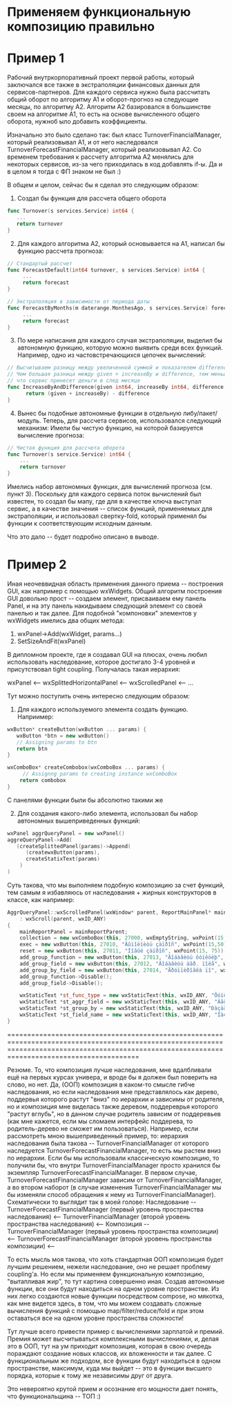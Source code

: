 # Применяем функциональную композицию правильно

# Пример 1

Рабочий внутркорпоративный проект первой работы, который заключался все также в экстраполяции финансовых данных для сервисов-партнеров.
Для каждого сервиса нужно была рассчитать общий оборот по алгоритму А1 и оборот-прогноз на следующие месяцы, по алгоритму А2. Алгоритм А2 базировался в большинстве своем на алгоритме А1,
то есть на основе вычисленного общего оборота, нужноб ыло добавить коэффициенты.

Изначально это было сделано так: был класс TurnoverFinancialManager, который реализовывал А1, и от него наследовался TurnoverForecastFinancialManager, который реализовывал А2.
Со временем требования к рассчету алгоритма А2 менялись для некоторых сервисов, из-за чего приходилась в код добавлять if-ы. Да и в целом я тогда с ФП знаком не был :)

В общем и целом, сейчас бы я сделал это следующим образом: 
1) Создал бы функция для рассчета общего оборота
```go
func Turnover(s services.Service) int64 {
   ...
   return turnover
}
```

2) Для каждого алгоритма А2, который основывается на A1, написал бы функцию рассчета прогноза:

```go
// Стандартый рассчет
func ForecastDefault(int64 turnover, s services.Service) int64 {
     ...
     return forecast
}

// Экстраполяция в зависимости от периода даты
func ForecastByMonths(m daterange.MonthesAgo, s services.Service) forecast {
     ...
     return forecast
}
```

3) По мере написания для каждого случая экстраполяции, выделил бы автономную функцию, которую можно выявить среди всех функций. Например, одно из частовстречающихся цепочек вычислений:

```go
// Высчитываем разницу между увеличенной суммой и показателем difference
// Чем большая разница между given + increaseBy и difference, тем меньше был рассчет,
// что сервис принесет деньги в след месяце
func IncreaseByAndDifference(given int64, increaseBy int64, difference int64) int64 {
      return (given + increaseBy) - difference
}
```

4) Вынес бы подобные автономные функции в отдельную либу/пакет/модуль. Теперь, для рассчета сервисов, использовался следующий механизм:
Имели бы чистую функцию, на которой базируется вычисление прогноза:
```go
// Чистая функция для рассчета оборота
func Turnover(s service.Service) int64 {
    ...
    return turnover
}
```

Имелись набор автономных функцих, для вычислений прогноза (см. пункт 3).
Поскольку для каждого сервиса поток вычислений был известен, то создал бы мапу, где для в качестве ключа выступал сервис, а в качестве значения -- список функций, применяемых для экстраполяции,
и использовал свертку-fold, который применял бы функции к соответствующим исходным данным.

Что это дало -- будет подробно описано в выводе.

# Пример 2

Иная неочеввидная область применения данного приема -- построения GUI, как например с помощью wxWidgets. Общий алгоритм построения GUI довольно прост -- создаем элемент, присваиваем ему панель 
Panel, и на эту панель накидываем следующий элемент со своей панелью и так далее. Для подобной "компоновки" элементов у wxWidgets имелись два общих метода:

1) wxPanel->Add(wxWidget, params...)
2) SetSizeAndFit(wxPanel)

В дипломном проекте, где я создавал GUI на плюсах, очень любил использовать наследование, которое достигало 3-4 уровней и присутствовал tight coupling. Получалась такая иерархия:

wxPanel <-- wxSplittedHorizontalPanel <-- wxScrolledPanel <-- ... 


Тут можно поступить очень интересно 
следующим образом: 

1) Для каждого используемого элемента создать функцию. Наприимер:

```cpp
wxButton* createButton(wxButton ... params) {
   wxButton *btn = new wxButton()    
   // Assigning params to btn
   return btn
}

wxComboBox* createCombobox(wxComboBox ... params) {
     // Assignng params to creating instance wxComboBox
    return combobox
}
```
C панелями функции были бы абсолютно такими же

2) Для создания какого-либо элемента, использовал бы набор автономных вышеприведенных функций:

```cpp
wxPanel aggrQueryPanel = new wxPanel()
aggreQueryPanel->Add(
   (createSplittedPanel(params)->Append(
      (createwxButton(params), 
      createStatixText(params)
    )
)
```

Суть такова, что мы выполняем подобную композицию за счет функций, тем самым я избавляюсь от наследования + жирных конструкторов в классе, как например:

```cpp
AggrQueryPanel::wxScrolledPanel(wxWindow* parent, ReportMainPanel* mainReportParent) 
	: wxScroll(parent, wxID_ANY)
{
	mainReportPanel = mainReportParent;
	collection = new wxComboBox(this, 27000, wxEmptyString, wxPoint(15, 15));
	exec = new wxButton(this, 27010, "Âûïîëíèòü çàïðîñ", wxPoint(15,50));
	reset = new wxButton(this, 27011, "Íîâûé çàïðîñ", wxPoint(15, 75));
	add_group_function = new wxButton(this, 27013, "Äîáàâèòü ôóíêöèþ", wxPoint(15, 100));
	add_group_field = new wxButton(this, 27012, "Äîáàâèòü àãð. ïîëå", wxPoint(15, 125));
	add_group_by_field = new wxButton(this, 27014, "Ãðóïïèðîâêà ïî", wxPoint(15, 150));
	add_group_function->Disable();
	add_group_field->Disable();

	wxStaticText *st_func_type = new wxStaticText(this, wxID_ANY, "Ôóíêöèÿ", wxPoint(250, 5));
	wxStaticText *st_aggr_field = new wxStaticText(this, wxID_ANY, "Àãðåãèðóåìîå ïîëå", wxPoint(400, 5));
	wxStaticText *st_group_by = new wxStaticText(this, wxID_ANY, "Ðàçäåëÿåì ïî", wxPoint(550, 5));
	wxStaticText *st_field_name = new wxStaticText(this, wxID_ANY, "Íàçâàíèå ïîëÿ", wxPoint(700, 5));
}
```

===================================================================================================================================================================================================

Резюме. 
То, что композиция лучше наследования, мне вдалбливали ещё на первых курсах универа, и вроде бы я должен был поверить на слово, но нет. Да, (ООП) композиция в каком-то смысле гибче наследования,
но если наследования мне представлялось как дерево, поддервья которого растут "вниз" по иерархии и зависимы от родителя, но и композиция мне виделась также деревом, поддереврья которого 
"растут вглубь", но в данном случае родитель зависим от поддеревьев (как мне кажется, если мы сломаем интерфейс поддерева, то родитель-дерево не сможет им пользоваться).
Например, если рассмотреть мною вышеприведенный пример, то: иерархия наследования была такова -- TurnoverFinancialManager от которого наследуется TurnoverForecastFinancialManager, то есть мы 
растем вниз по иерархии. Если бы мы использовали классическую композицию, то получили бы, что внутри TurnoverFinancialManager просто хранился бы экземпляр TurnoverForecastFinancialManager.
В первом случае, TurnoverForecastFinancialManager зависим от TurnoverFinancialManager, а во втором наборот (в случае изменения TurnoverFinancialManager мы бы изменяли способ обращения к нему из
TurnoverFinancialManager). 
Схематически то выглядит так в моей голове:
Наследование --  TurnoverForecastFinancialManager (первый уровень пространства наследования) <-- TurnoverFinancialManager (второй уровень пространства наследования) <--
Композиция -- TurnoverFinancialManager (первый уровень пространства композиции) <--  TurnoverForecastFinancialManager (второй уровень пространства композиции)  <--

То есть мысль моя такова, что хоть стандартная ООП композиция будет лучшим решением, нежели наследование, оно не решает проблему coupling'a. Но если мы применяем функциональную композицию, 
"вытапливая жир", то тут картина совершенно иная. Создав автономные функции, все они будут находиться на одном уровне пространстве. Из них легко создаются новые функции посредством compose, но
мякотка, как мне видется здесь, в том, что мы можем создавать сложные вычисления функций с помощью map/filter/reduce/fold и при этом оставаться все на одном уровне пространства сложности!

Тут лучше всего привести пример с вычислениями зарплатой и премий. Премия может высчитываться комплексными вычислениями, и, делая это в ООП, тут на ум приходит композиция, которая в свою очередь 
пораждают создание новых классов, их вложенности и так далее. С функциональным же подходом, все функции будут находиться в одном пространстве, максимум, куда мы выйдет -- это в функции высшего
порядка, которые к тому же независимы друг от друга.

Это невероятно крутой прием и осознание его мощности дает понять, что функциональщина -- ТОП :)
